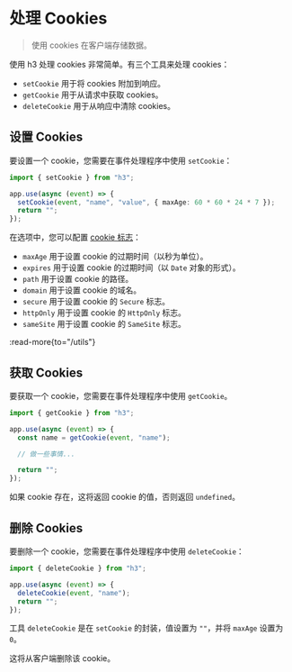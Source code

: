 # 处理 Cookies

> 使用 cookies 在客户端存储数据。

使用 h3 处理 cookies 非常简单。有三个工具来处理 cookies：

- `setCookie` 用于将 cookies 附加到响应。
- `getCookie` 用于从请求中获取 cookies。
- `deleteCookie` 用于从响应中清除 cookies。

## 设置 Cookies

要设置一个 cookie，您需要在事件处理程序中使用 `setCookie`：

```ts
import { setCookie } from "h3";

app.use(async (event) => {
  setCookie(event, "name", "value", { maxAge: 60 * 60 * 24 * 7 });
  return "";
});
```

在选项中，您可以配置 [cookie 标志](https://developer.mozilla.org/en-US/docs/Web/HTTP/Headers/Set-Cookie)：

- `maxAge` 用于设置 cookie 的过期时间（以秒为单位）。
- `expires` 用于设置 cookie 的过期时间（以 `Date` 对象的形式）。
- `path` 用于设置 cookie 的路径。
- `domain` 用于设置 cookie 的域名。
- `secure` 用于设置 cookie 的 `Secure` 标志。
- `httpOnly` 用于设置 cookie 的 `HttpOnly` 标志。
- `sameSite` 用于设置 cookie 的 `SameSite` 标志。

:read-more{to="/utils"}

## 获取 Cookies

要获取一个 cookie，您需要在事件处理程序中使用 `getCookie`。

```ts
import { getCookie } from "h3";

app.use(async (event) => {
  const name = getCookie(event, "name");

  // 做一些事情...

  return "";
});
```

如果 cookie 存在，这将返回 cookie 的值，否则返回 `undefined`。

## 删除 Cookies

要删除一个 cookie，您需要在事件处理程序中使用 `deleteCookie`：

```ts
import { deleteCookie } from "h3";

app.use(async (event) => {
  deleteCookie(event, "name");
  return "";
});
```

工具 `deleteCookie` 是在 `setCookie` 的封装，值设置为 `""`，并将 `maxAge` 设置为 `0`。

这将从客户端删除该 cookie。
